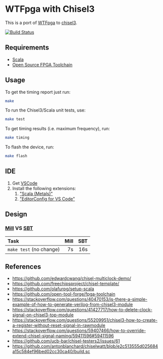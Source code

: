 # WTFpga with Chisel3

This is a port of [WTFpga](https://github.com/esden/WTFpga) to [chisel3](https://www.chisel-lang.org/).

[![Build Status](https://github.com/crepererum/WTFpga-chisel3/workflows/CI/badge.svg)](https://github.com/crepererum/WTFpga-chisel3/actions?query=workflow%3ACI)


## Requirements

- [Scala](https://scala-lang.org/)
- [Open Source FPGA Toolchain](https://github.com/open-tool-forge/fpga-toolchain)


## Usage
To get the timing report just run:

```sh
make
```

To run the Chisel3/Scala unit tests, use:

```sh
make test
```

To get timing results (i.e. maximum frequency), run:

```sh
make timing
```

To flash the device, run:

```sh
make flash
```


## IDE

1. Get [VSCode](https://code.visualstudio.com/)
2. Install the following extensions:
   1. ["Scala (Metals)"](https://marketplace.visualstudio.com/items?itemName=scalameta.metals)
   2. ["EditorConfig for VS Code"](https://marketplace.visualstudio.com/items?itemName=EditorConfig.EditorConfig)


## Design

### [Mill](http://www.lihaoyi.com/mill/) VS [SBT](https://www.scala-sbt.org/)

| Task                    | Mill | SBT |
|:----------------------- | ----:| ---:|
| `make test` (no change) | 7s   | 16s |


## References

- https://github.com/edwardcwang/chisel-multiclock-demo/
- https://github.com/freechipsproject/chisel-template/
- https://github.com/olafurpg/setup-scala
- https://github.com/open-tool-forge/fpga-toolchain
- https://stackoverflow.com/questions/40470153/is-there-a-simple-example-of-how-to-generate-verilog-from-chisel3-module
- https://stackoverflow.com/questions/41427717/how-to-delete-clock-signal-on-chisel3-top-module
- https://stackoverflow.com/questions/55209951/chisel3-how-to-create-a-register-without-reset-signal-in-rawmodule
- https://stackoverflow.com/questions/59407466/how-to-override-extend-chisel-signal-naming/59411596#59411596
- https://github.com/ucb-bar/chisel-testers2/issues/61
- https://github.com/antonblanchard/chiselwatt/blob/e2c513555d025684a15c584ef96bed02cc30ca40/build.sc
